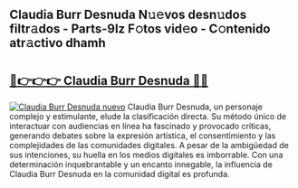## Claudia Burr Desnuda N𝚞𝚎vos desn𝚞dos filtr𝚊dos - Parts-9Iz F𝚘tos vid𝚎o - C𝚘ntenido atr𝚊ctivo dhamh

# <h2><a href="http://mb6zv5.tromn.icu/?c=Claudia+Burr+Desnuda">🔗👉👉👉 Claudia Burr Desnuda 🔗🔗</a></h2>

[![Claudia Burr Desnuda nuevo](https://i.imgur.com/pEAQMta.gif)](http://mb6zv5.tromn.icu/?c=Claudia+Burr+Desnuda)
Claudia Burr Desnuda, un personaje complejo y estimulante, elude la clasificación directa. Su método único de interactuar con audiencias en línea ha fascinado y provocado críticas, generando debates sobre la expresión artística, el consentimiento y las complejidades de las comunidades digitales. A pesar de la ambigüedad de sus intenciones, su huella en los medios digitales es imborrable. Con una determinación inquebrantable y un encanto innegable, la influencia de Claudia Burr Desnuda en la comunidad digital es profunda.
